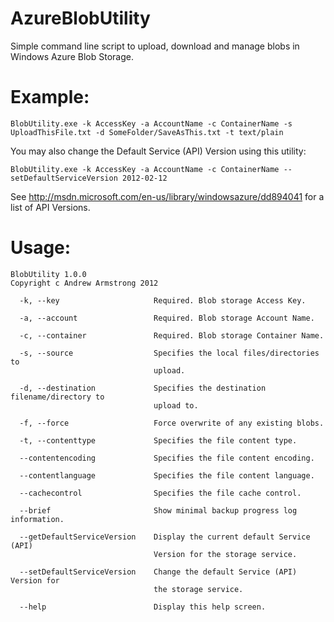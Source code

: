 AzureBlobUtility
================

Simple command line script to upload, download and manage blobs in Windows Azure Blob Storage.

Example:
=
```
BlobUtility.exe -k AccessKey -a AccountName -c ContainerName -s UploadThisFile.txt -d SomeFolder/SaveAsThis.txt -t text/plain
```

You may also change the Default Service (API) Version using this utility:
```
BlobUtility.exe -k AccessKey -a AccountName -c ContainerName --setDefaultServiceVersion 2012-02-12
```

See http://msdn.microsoft.com/en-us/library/windowsazure/dd894041 for a list of API Versions.

Usage:
=
```
BlobUtility 1.0.0
Copyright c Andrew Armstrong 2012

  -k, --key                     Required. Blob storage Access Key.

  -a, --account                 Required. Blob storage Account Name.

  -c, --container               Required. Blob storage Container Name.

  -s, --source                  Specifies the local files/directories to
                                upload.

  -d, --destination             Specifies the destination filename/directory to
                                upload to.

  -f, --force                   Force overwrite of any existing blobs.

  -t, --contenttype             Specifies the file content type.

  --contentencoding             Specifies the file content encoding.

  --contentlanguage             Specifies the file content language.

  --cachecontrol                Specifies the file cache control.

  --brief                       Show minimal backup progress log information.

  --getDefaultServiceVersion    Display the current default Service (API)
                                Version for the storage service.

  --setDefaultServiceVersion    Change the default Service (API) Version for
                                the storage service.

  --help                        Display this help screen.
```
